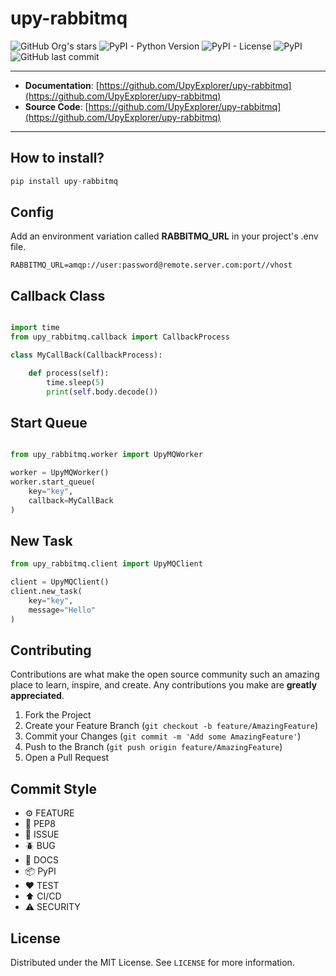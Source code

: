 # upy-rabbitmq

![GitHub Org's stars](https://img.shields.io/github/stars/UpyExplorer?label=LinuxProfile&style=flat-square)
![PyPI - Python Version](https://img.shields.io/pypi/pyversions/upy-rabbitmq)
![PyPI - License](https://img.shields.io/pypi/l/upy-rabbitmq)
![PyPI](https://img.shields.io/pypi/v/upy-rabbitmq)
![GitHub last commit](https://img.shields.io/github/last-commit/UpyExplorer/upy-rabbitmq)

---

- **Documentation**: [https://github.com/UpyExplorer/upy-rabbitmq](https://github.com/UpyExplorer/upy-rabbitmq)
- **Source Code**: [https://github.com/UpyExplorer/upy-rabbitmq](https://github.com/UpyExplorer/upy-rabbitmq)

---

## How to install?

```python
pip install upy-rabbitmq

```

## Config

Add an environment variation called **RABBITMQ_URL** in your project's .env file.

```
RABBITMQ_URL=amqp://user:password@remote.server.com:port//vhost
```

## Callback Class

```python

import time
from upy_rabbitmq.callback import CallbackProcess

class MyCallBack(CallbackProcess):

    def process(self):
        time.sleep(5)
        print(self.body.decode())
```

## Start Queue

```python

from upy_rabbitmq.worker import UpyMQWorker

worker = UpyMQWorker()
worker.start_queue(
    key="key",
    callback=MyCallBack
)
```

## New Task

```python
from upy_rabbitmq.client import UpyMQClient

client = UpyMQClient()
client.new_task(
    key="key",
    message="Hello"
)
```

## Contributing

Contributions are what make the open source community such an amazing place to learn, inspire, and create. Any contributions you make are **greatly appreciated**.

1. Fork the Project
2. Create your Feature Branch (`git checkout -b feature/AmazingFeature`)
3. Commit your Changes (`git commit -m 'Add some AmazingFeature'`)
4. Push to the Branch (`git push origin feature/AmazingFeature`)
5. Open a Pull Request

## Commit Style

- ⚙️ FEATURE
- 📝 PEP8
- 📌 ISSUE
- 🪲 BUG
- 📘 DOCS
- 📦 PyPI
- ❤️️ TEST
- ⬆️ CI/CD
- ⚠️ SECURITY

## License

Distributed under the MIT License. See `LICENSE` for more information.
